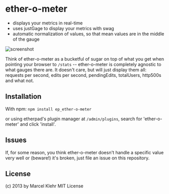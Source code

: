 # ether-o-meter

 - displays your metrics in real-time
 - uses justGage to display your metrics with swag
 - automatic normalization of values, so that mean values are in the middle of the gauge


![screenshot](https://raw.github.com/marcelklehr/ep_ether-o-meter/master/ether-o-meter.png)

Think of ether-o-meter as a bucketful of sugar on top of what you get when pointing your browser to `/stats` -- ether-o-meter is completely agnostic to what gauges there are. It doesn't care, but will just display them all: requests per second, edits per second, pendingEdits, totalUsers, http500s and what not.

## Installation
With npm: `npm install ep_ether-o-meter`

or using etherpad's plugin manager at `/admin/plugins`, search for 'ether-o-meter' and click 'install'.

## Issues
If, for some reason, you think ether-o-meter doesn't handle a specific value very well or (beware!) it's broken, just file an issue on this repository.

## License
(c) 2013 by Marcel Klehr
MIT License